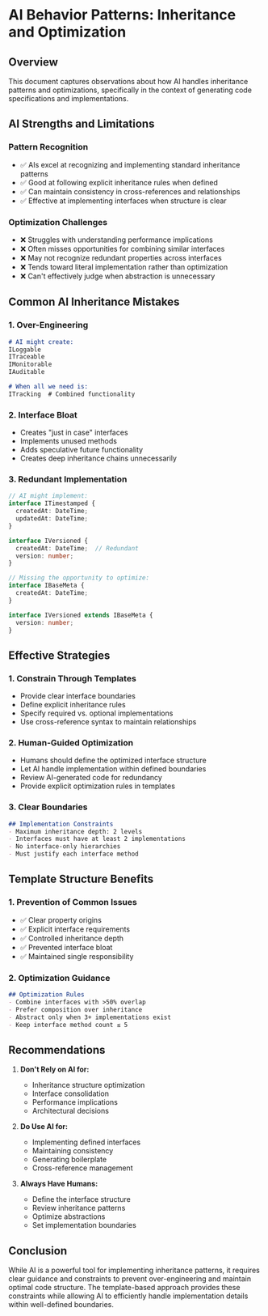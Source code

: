 # AI Behavior Patterns: Inheritance and Optimization

## Overview
This document captures observations about how AI handles inheritance patterns and optimizations, specifically in the context of generating code specifications and implementations.

## AI Strengths and Limitations

### Pattern Recognition
- ✅ AIs excel at recognizing and implementing standard inheritance patterns
- ✅ Good at following explicit inheritance rules when defined
- ✅ Can maintain consistency in cross-references and relationships
- ✅ Effective at implementing interfaces when structure is clear

### Optimization Challenges
- ❌ Struggles with understanding performance implications
- ❌ Often misses opportunities for combining similar interfaces
- ❌ May not recognize redundant properties across interfaces
- ❌ Tends toward literal implementation rather than optimization
- ❌ Can't effectively judge when abstraction is unnecessary

## Common AI Inheritance Mistakes

### 1. Over-Engineering
```markdown
# AI might create:
ILoggable
ITraceable
IMonitorable
IAuditable

# When all we need is:
ITracking  # Combined functionality
```

### 2. Interface Bloat
- Creates "just in case" interfaces
- Implements unused methods
- Adds speculative future functionality
- Creates deep inheritance chains unnecessarily

### 3. Redundant Implementation
```typescript
// AI might implement:
interface ITimestamped {
  createdAt: DateTime;
  updatedAt: DateTime;
}

interface IVersioned {
  createdAt: DateTime;  // Redundant
  version: number;
}

// Missing the opportunity to optimize:
interface IBaseMeta {
  createdAt: DateTime;
}

interface IVersioned extends IBaseMeta {
  version: number;
}
```

## Effective Strategies

### 1. Constrain Through Templates
- Provide clear interface boundaries
- Define explicit inheritance rules
- Specify required vs. optional implementations
- Use cross-reference syntax to maintain relationships

### 2. Human-Guided Optimization
- Humans should define the optimized interface structure
- Let AI handle implementation within defined boundaries
- Review AI-generated code for redundancy
- Provide explicit optimization rules in templates

### 3. Clear Boundaries
```markdown
## Implementation Constraints
- Maximum inheritance depth: 2 levels
- Interfaces must have at least 2 implementations
- No interface-only hierarchies
- Must justify each interface method
```

## Template Structure Benefits

### 1. Prevention of Common Issues
- ✅ Clear property origins
- ✅ Explicit interface requirements
- ✅ Controlled inheritance depth
- ✅ Prevented interface bloat
- ✅ Maintained single responsibility

### 2. Optimization Guidance
```markdown
## Optimization Rules
- Combine interfaces with >50% overlap
- Prefer composition over inheritance
- Abstract only when 3+ implementations exist
- Keep interface method count ≤ 5
```

## Recommendations

1. **Don't Rely on AI for:**
   - Inheritance structure optimization
   - Interface consolidation
   - Performance implications
   - Architectural decisions

2. **Do Use AI for:**
   - Implementing defined interfaces
   - Maintaining consistency
   - Generating boilerplate
   - Cross-reference management

3. **Always Have Humans:**
   - Define the interface structure
   - Review inheritance patterns
   - Optimize abstractions
   - Set implementation boundaries

## Conclusion
While AI is a powerful tool for implementing inheritance patterns, it requires clear guidance and constraints to prevent over-engineering and maintain optimal code structure. The template-based approach provides these constraints while allowing AI to efficiently handle implementation details within well-defined boundaries. 